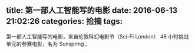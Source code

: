 title: 第一部人工智能写的电影
date: 2016-06-13 21:02:26
categories: 拾摘
tags:
---
第一部人工智能写的电影，来自伦敦科幻电影节（Sci-Fi London） 48 小时挑战单元的参赛电影，名为 Sunspring  。
